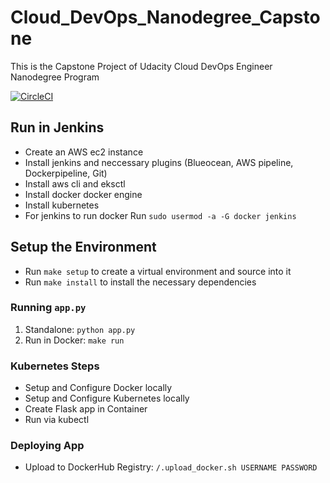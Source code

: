 # Cloud_DevOps_Nanodegree_Capstone
This is the Capstone Project of Udacity Cloud DevOps Engineer Nanodegree Program

[![CircleCI](https://circleci.com/gh/MichaelOlatunji/Cloud_DevOps_Nanodegree_Capstone.svg?style=svg)](https://circleci.com/gh/MichaelOlatunji/Cloud_DevOps_Nanodegree_Capstone)

## Run in Jenkins

* Create an AWS ec2 instance
* Install jenkins and neccessary plugins (Blueocean, AWS pipeline, Dockerpipeline, Git)
* Install aws cli and eksctl
* Install docker docker engine
* Install kubernetes
* For jenkins to run docker Run `sudo usermod -a -G docker jenkins`

## Setup the Environment

* Run `make setup` to create a virtual environment and source into it
* Run `make install` to install the necessary dependencies

### Running `app.py`

1. Standalone:  `python app.py`
2. Run in Docker:  `make run`

### Kubernetes Steps

* Setup and Configure Docker locally
* Setup and Configure Kubernetes locally
* Create Flask app in Container
* Run via kubectl

### Deploying App

* Upload to DockerHub Registry: `/.upload_docker.sh USERNAME PASSWORD` 
